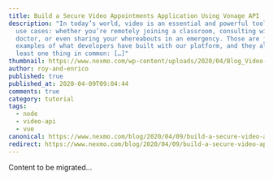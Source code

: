 ```yaml
---
title: Build a Secure Video Appointments Application Using Vonage API
description: "In today’s world, video is an essential and powerful tool for many
  use cases: whether you’re remotely joining a classroom, consulting with your
  doctor, or even sharing your whereabouts in an emergency. Those are just some
  examples of what developers have built with our platform, and they all have at
  least one thing in common: […]"
thumbnail: https://www.nexmo.com/wp-content/uploads/2020/04/Blog_Video-Appointments_1200x600.png
author: roy-and-enrico
published: true
published_at: 2020-04-09T09:04:44
comments: true
category: tutorial
tags:
  - node
  - video-api
  - vue
canonical: https://www.nexmo.com/blog/2020/04/09/build-a-secure-video-appointments-application-using-vonage-api-dr
redirect: https://www.nexmo.com/blog/2020/04/09/build-a-secure-video-appointments-application-using-vonage-api-dr
---
```

Content to be migrated...